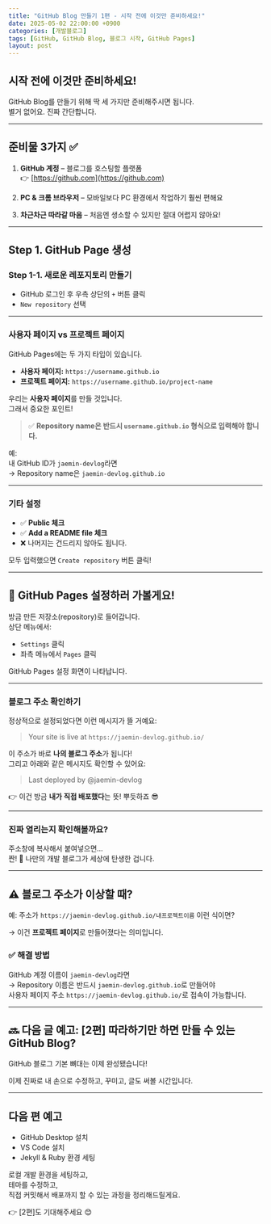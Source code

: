 ```yaml
---
title: "GitHub Blog 만들기 1편 - 시작 전에 이것만 준비하세요!"
date: 2025-05-02 22:00:00 +0900
categories: [개발블로그]
tags: [GitHub, GitHub Blog, 블로그 시작, GitHub Pages]
layout: post
---
```


## 시작 전에 이것만 준비하세요!

GitHub Blog를 만들기 위해 딱 세 가지만 준비해주시면 됩니다.  
별거 없어요. 진짜 간단합니다.

---

## 준비물 3가지 ✅

1. **GitHub 계정** – 블로그를 호스팅할 플랫폼  
👉 [https://github.com](https://github.com)

2. **PC & 크롬 브라우저** – 모바일보다 PC 환경에서 작업하기 훨씬 편해요

3. **차근차근 따라갈 마음** – 처음엔 생소할 수 있지만 절대 어렵지 않아요!

---

## Step 1. GitHub Page 생성

### Step 1-1. 새로운 레포지토리 만들기

- GitHub 로그인 후 우측 상단의 `+` 버튼 클릭
- `New repository` 선택

---

### 사용자 페이지 vs 프로젝트 페이지

GitHub Pages에는 두 가지 타입이 있습니다.

- **사용자 페이지:** `https://username.github.io`  
- **프로젝트 페이지:** `https://username.github.io/project-name`

우리는 **사용자 페이지**를 만들 것입니다.  
그래서 중요한 포인트!  

> ✅ **Repository name은 반드시 `username.github.io` 형식으로 입력해야 합니다.**

예:  
내 GitHub ID가 `jaemin-devlog`라면  
→ Repository name은 `jaemin-devlog.github.io`

---

### 기타 설정

- ✅ **Public 체크**
- ✅ **Add a README file 체크**
- ❌ 나머지는 건드리지 않아도 됩니다.

모두 입력했으면 `Create repository` 버튼 클릭!

---

## 📄 GitHub Pages 설정하러 가볼게요!

방금 만든 저장소(repository)로 들어갑니다.  
상단 메뉴에서:

- `Settings` 클릭
- 좌측 메뉴에서 `Pages` 클릭

GitHub Pages 설정 화면이 나타납니다.

---

### 블로그 주소 확인하기

정상적으로 설정되었다면 이런 메시지가 뜰 거예요:

> Your site is live at `https://jaemin-devlog.github.io/`

이 주소가 바로 **나의 블로그 주소**가 됩니다!  
그리고 아래와 같은 메시지도 확인할 수 있어요:

> Last deployed by @jaemin-devlog

👉 이건 방금 **내가 직접 배포했다**는 뜻! 뿌듯하죠 😎

---

### 진짜 열리는지 확인해볼까요?

주소창에 복사해서 붙여넣으면…  
짠! 🎉 나만의 개발 블로그가 세상에 탄생한 겁니다.

---

## ⚠️ 블로그 주소가 이상할 때?

예: 주소가 `https://jaemin-devlog.github.io/내프로젝트이름` 이런 식이면?

→ 이건 **프로젝트 페이지**로 만들어졌다는 의미입니다.

### ✅ 해결 방법

GitHub 계정 이름이 `jaemin-devlog`라면  
→ Repository 이름은 반드시 `jaemin-devlog.github.io`로 만들어야  
사용자 페이지 주소 `https://jaemin-devlog.github.io/`로 접속이 가능합니다.

---

## 🔜 다음 글 예고: [2편] 따라하기만 하면 만들 수 있는 GitHub Blog?

GitHub 블로그 기본 뼈대는 이제 완성됐습니다!

이제 진짜로 내 손으로 수정하고, 꾸미고, 글도 써볼 시간입니다.

---

## 다음 편 예고

- GitHub Desktop 설치
- VS Code 설치
- Jekyll & Ruby 환경 세팅

로컬 개발 환경을 세팅하고,  
테마를 수정하고,  
직접 커밋해서 배포까지 할 수 있는 과정을 정리해드릴게요.

👉 [2편]도 기대해주세요 😊

